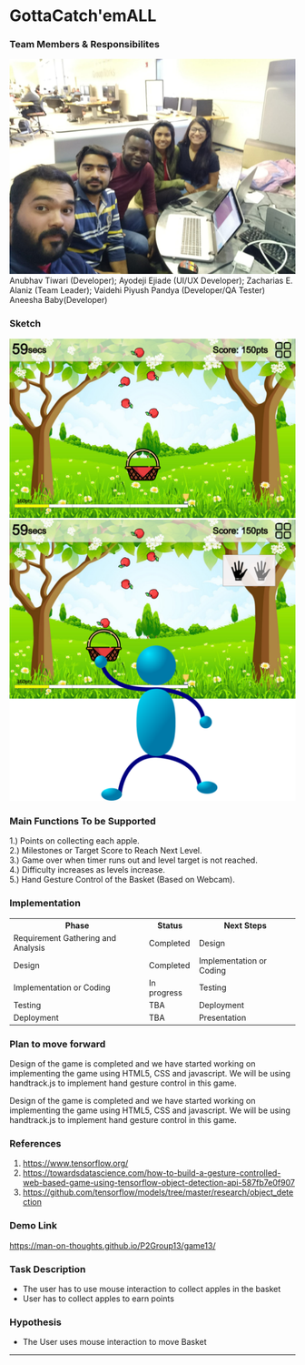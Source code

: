 # GottaCatch'emALL
### Team Members & Responsibilites
<img src = "group.13.jpg">
<caption>Anubhav Tiwari (Developer); Ayodeji Ejiade (UI/UX Developer); Zacharias E. Alaniz (Team Leader); Vaidehi Piyush Pandya (Developer/QA Tester) Aneesha Baby(Developer)</caption>


### Sketch
<img src = "p2.13.png">
<img src = "p2_2.13.png">


### Main Functions To be Supported
1.) Points on collecting each apple.<br>
2.) Milestones or Target Score to Reach Next Level.<br>
3.) Game over when timer runs out and level target is not reached.<br>
4.) Difficulty increases as levels increase.<br>
5.) Hand Gesture Control of the Basket (Based on Webcam).<br>

### Implementation
<table width="100%">
<tr>
<th>Phase</th><th>Status</th><th>Next Steps</th>
</tr>

<tr>
<td>Requirement Gathering and Analysis</td><td>Completed</td><td>Design</td>
</tr>

<tr>
<td>Design</td><td>Completed</td><td>Implementation or Coding</td>
</tr>


<tr>
<td>Implementation or Coding</td><td> In progress</td><td>Testing</td>
</tr>


<tr>
<td>Testing</td><td>TBA</td><td>Deployment</td>
</tr>

<tr>
<td>Deployment</td><td>TBA</td><td>Presentation</td>
</tr>


</table>


### Plan to move forward

Design of the game is completed and we have started working on implementing the game using HTML5, CSS and javascript. We will be using handtrack.js to implement hand gesture control in this game.

Design of the game is completed and we have started working on implementing the game using HTML5, CSS and javascript. We will be using handtrack.js to implement hand gesture control in this game.

### References
1. https://www.tensorflow.org/
2. https://towardsdatascience.com/how-to-build-a-gesture-controlled-web-based-game-using-tensorflow-object-detection-api-587fb7e0f907
3. https://github.com/tensorflow/models/tree/master/research/object_detection

### Demo Link
https://man-on-thoughts.github.io/P2Group13/game13/

### Task Description

- The user has to use mouse interaction to collect apples in the basket
- User has to collect apples to earn points 

### Hypothesis

- The User uses mouse interaction to move Basket






- - - -
